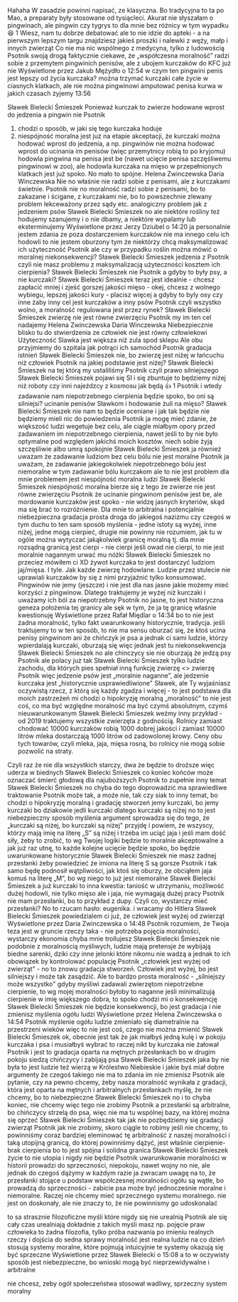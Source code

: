 Hahaha
W zasadzie powinni napisać, ze klasyczna. Bo tradycyjna to ta po Mao, a preparaty były stosowane od tysiącleci. Akurat nie słyszałam o pingwinach, ale pingwin czy tygrys to dla mnie bez różnicy w tym wypadku
😆
1
Wiesz, nam tu dobrze debatować ale to nie idzie do apteki - a na pierwszym lepszym targu znajdziesz jakieś proszki i nalewki z węży, małp i innych zwierząt
Co nie ma nic wspólnego z medycyna, tylko z ludowością
Psotnik
swoją drogą faktycznie ciekawe, że „współczesna moralność” radzi sobie z przemytem pingwinich penisów, ale z ubojem kurczaków do KFC już nie
Wyświetlone przez Jakub Mężydło o 12:54
w czym ten pingwini penis jest lepszy od życia kurczaka?
można trzymać kurczaki całe życie w ciasnych klatkach, ale nie można pingwinowi amputować penisa
kurwa w jakich czasach żyjemy
13:56

Sławek Bielecki
Śmieszek
Ponieważ kurczak to zwierze hodowane wprost do jedzenia a pingwin nie
Psotnik
1. chodzi o sposób, w jaki się tego kurczaka hoduje
2. niespójność moralna jest już na etapie akceptacji, że kurczaki można hodować wprost do jedzenia, a np. pingwinów nie można hodować wprost do ucinania im penisów (więc przemytnicy robią to po kryjomu)
hodowla pingwina na penisa jest be (nawet ucięcie penisa szczęśliwemu pingwinowi w zoo), ale hodowla kurczaka na mięso w przepełnionych klatkach jest już spoko. No mało to spójne.
Helena Zwinczewska
Daria Winczewska
Nie no właśnie nie radzi sobie z penisami, ale z kurczakami świetnie.
Psotnik
nie no moralność radzi sobie z penisami, bo to zakazane i ścigane, z kurczakami nie, bo to powszechnie zlewany problem
lekceważony przez sądy etc.
analogiczny problem jak z jedzeniem psów
Sławek Bielecki
Śmieszek
no ale niektóre rośliny też hodujemy szanujemy i o nie dbamy, a niektóre wypalamy lub eksterminujemy
Wyświetlone przez Jerzy Dziubel o 14:20
ja personalnie jestem zdania ze poza dostarczeniem kurczaków nie ma innego celu ich hodowli to nie jestem oburzony tym że niektórzy chcą maksymalizować ich użyteczność
Psotnik
ale czy w przypadku roślin można mówić o moralnej niekonsekwencji?
Sławek Bielecki
Śmieszek
jedzenia z
Psotnik
czyli nie masz problemu z maksymalizacją użyteczności kosztem ich cierpienia?
Sławek Bielecki
Śmieszek
nie
Psotnik
a gdyby to były psy, a nie kurczaki?
Sławek Bielecki
Śmieszek
teraz jest idealnie - chcesz zapłacić mniej i zjeść gorszej jakości mięso - okej, chcesz z wolnego wybiegu, lepszej jakości kury - placisz więcej
a gdyby to byly osy czy inne żaby
inny cel jest kurczaków a inny psów
Psotnik
czyli wszystko wolno, a moralność regulowana jest przez rynek?
Sławek Bielecki
Śmieszek
zwierzę nie jest równe zwierzęciu
Psotnik
my im ten cel nadajemy
Helena Zwinczewska
Daria Winczewska
Niebezpiecznie blisko tu do stwierdzenia ze człowiek nie jest równy człowiekowi
Użyteczność Slawka jest większa niż zula spod sklepu
Ale obu przyjmiemy do szpitala jak potrąci ich samochód
Psotnik
gradacja istnień
Sławek Bielecki
Śmieszek
nie, bo zwierzę jest niżej w łańcuchu niż człowiek
Psotnik
na jakiej podstawie jest niżej?
Sławek Bielecki
Śmieszek
na tej którą my ustaliliśmy
Psotnik
czyli prawo silniejszego
Sławek Bielecki
Śmieszek
pojawi się SI i się zbuntuje to będziemy niżej niż roboty
czy inni najeźdzcy z kosmosu jak będą
👍
1
Psotnik
i wtedy zadawanie nam niepotrzebnego cierpienia będzie spoko, bo oni są silniejsi?
ucinanie penisów Sławkom i hodowanie żuli na mięso?
Sławek Bielecki
Śmieszek
nie nam to będzie oceniane i jak tak będzie nie będziemy mieli nic do powiedzenia
Psotnik
ja mogę mieć zdanie, że większość ludzi wegetuje bez celu, ale ciągle miałbym opory przed zadawaniem im niepotrzebnego cierpienia, nawet jeśli to by nie było optymalne pod względem jakichś moich kosztów. niech sobie żyją szczęśliwie
albo umrą spokojnie
Sławek Bielecki
Śmieszek
ja również uważam że zadawanie ludziom bez celu bólu nie jest moralne
Psotnik
ja uważam, że zadawanie jakiegokolwiek niepotrzebnego bólu jest niemoralne
w tym zadawanie bólu kurczakom
ale to nie jest problem
dla mnie problemem jest niespójność moralna ludzi
Sławek Bielecki
Śmieszek
niespójność moralna bierze się z tego że zwierze nie jest równe zwierzęciu
Psotnik
że ucinanie pingwinom penisów jest be, ale mordowanie kurczaków jest spoko - nie widzę jasnych kryteriów, skąd ma się brać to rozróżnienie. Dla mnie to arbitralna i potencjalnie niebezpieczna gradacja
prosta droga do jakiegoś nazizmu czy czegoś w tym duchu
to ten sam sposób myślenia - jedne istoty są wyżej, inne niżej, jedne mogą cierpieć, drugie nie powinny
nie rozumiem, jak tu w ogóle można wytyczać jakąkolwiek granicę moralną
tj. dla mnie rozsądną granicą jest cierpi - nie cierpi
jeśli owad nie cierpi, to nie jest moralnie nagannym urwać mu nóżki
Sławek Bielecki
Śmieszek
no przeciez mówiłem ci XD żywot kurczaka to jest dostarczyć ludziom jaj/mięsa. I tyle. Jak każde zwierzę hodowlane. Ludzie przez stulecie nie uprawiali kurczaków by się z nimi przyjaźnić tylko konsumować. Pingwinów nie jemy (jeszcze) i nie jest dla nas jasne jakie możemy mieć korzyści z pingwinow. Dlatego traktujemy je wyżej niż kurczaki i uważamy ich ból za niepotrzebny
Psotnik
no jasne, to jest historyczna geneza położenia tej granicy
ale sęk w tym, że ja tę granicę właśnie kwestionuję
Wyświetlone przez Rafał Międlar o 14:34
bo to nie jest żadna moralność, tylko fakt uwarunkowany historycznie, tradycja. jeśli traktujemy to w ten sposób, to nie ma sensu oburzać się, że ktoś ucina penisy pingwinom ani że chińczyk je psa
a jednak ci sami ludzie, którzy wpierdalają kurczaki, oburzają się
więc jednak jest tu niekonsekwencja
Sławek Bielecki
Śmieszek
no ale chinczycy sie nie oburzają że jedzą psy
Psotnik
ale polacy już tak
Sławek Bielecki
Śmieszek
tylko ludzie zachodu, dla których pies spełniał inną funkcję
zwierzę <> zwierzę
Psotnik
więc jedzenie psów jest „moralnie naganne”, ale jedzenie kurczaka jest „historycznie usprawiedliwione"
Sławek, ale Ty wyjaśniasz oczywistą rzecz, z którą się każdy zgadza i więcej - to jest podstawa dla moich zastrzeżeń
mi chodzi o hipokryzję moralną
„moralność” to nie jest coś, co ma być względne
moralność ma być czymś absolutnym, czymś nieuwarunkowanym
Sławek Bielecki
Śmieszek
weźmy inny przykład - od 2019 traktujemy wszystkie zwierzęta z godnością. Rolnicy zamiast chodować 10000 kurczaków robią 1000 dobrej jakości i zamiast 10000 litrów mleka dostarczają 1000 litrów od zadowolonej krowy. Ceny obu tych towarów, czyli mleka, jaja, mięsa rosną, bo rolnicy nie mogą sobie pozwolić na straty.

Czyli raz że nie dla wszystkich starczy, dwa że będzie to droższe więc uderza w biednych
Sławek Bielecki
Śmieszek
co koniec końców może oznaczać śmierć głodową dla najuboższych
Psotnik
to zupełnie inny temat
Sławek Bielecki
Śmieszek
no chyba do tego doprowadzić ma sprawiedliwe traktowanie
Psotnik
może tak, a może nie, tak czy siak to inny temat, bo chodzi o hipokryzję moralną i gradację stworzeń
jemy kurczaki, bo jemy kurczaki
bo dziakowie jedli kurczaki
dlatego kurczaki są niżej
no to jest niebezpieczny sposób myślenia
argument sprowadza się do tego, że „kurczaki są niżej, bo kurczaki są niżej"
przyjdę i powiem, że wszyscy, którzy mają imię na literę „S” są niżej i trzeba im uciąć jaja
i jeśli mam dość siły, żeby to zrobić, to wg Twojej logiki będzie to moralnie akceptowalne
a jak już raz utnę, to każde kolejne ucięcie będzie spoko, bo będzie uwarunkowane historycznie
Sławek Bielecki
Śmieszek
nie masz żadnej przesłanki żeby powiedzieć że imiona na literę S są gorsze
Psotnik
i tak samo będę podnosił wątpliwości, jak ktoś się oburzy, że obciąłem jaja komuś na literę „M”, bo wg niego to już jest niemoralne
Sławek Bielecki
Śmieszek
a już kurczaki to inna kwestia: taniość w utrzymaniu, możliwość dużej hodowli, nie tylko mięso ale i jaja, nie wymagają dużej pracy
Psotnik
nie mam przesłanki, bo to przykład z dupy. Czyli co, wystarczy mieć przesłanki? No to rzucam hasło: eugenika.
i wracamy do Hitlera
Sławek Bielecki
Śmieszek
powiedzialem ci już, że człowiek jest wyżej od zwierząt
Wyświetlone przez Daria Zwinczewska o 14:48
Psotnik
rozumiem, że Twoja teza jest w gruncie rzeczy taka - nie potrzeba pojęcia moralności, wystarczy ekonomia
chyba mnie trollujesz
Sławek Bielecki
Śmieszek
nie
podobnie z moralnością myśliwych, ludzie mają pretensje że wybijają biedne sarenki, dziki czy inne jelonki które nikomu nie wadzą
a jednak to ich obowiązek by kontrolować populację
Psotnik
„człowiek jest wyżej od zwierząt” - no to znowu gradacja stworzeń. Człowiek jest wyżej, bo jest silniejszy i może tak zasądzić. Ale to bardzo prosta moralność - „silniejszy może wszystko"
gdyby myśliwi zadawali zwierzętom niepotrzebne cierpienie, to wg mojej moralności byłoby to naganne
jeśli minimalizują cierpienie w imię większego dobra, to spoko
chodzi mi o konsekwencję
Sławek Bielecki
Śmieszek
nie będzie konsekwencji, bo jest gradacja
i nie zmienisz myślenia ogółu ludzi
Wyświetlone przez Helena Zwinczewska o 14:54
Psotnik
myślenie ogółu ludzie zmieniało się diametralnie na przestrzeni wieków
więc to nie jest coś, czego nie można zmienić
Sławek Bielecki
Śmieszek
ok, obecnie jest tak że jak miałbyś jedną kulę i w pokoju kurczaka i psa i musiałbyś wybrać to raczej nikt by kurczaka nie żałował
Psotnik
i jest to gradacja oparta na mętnych przesłankach
bo w drugim pokoju siedzą chińczycy i zabijają psa
Sławek Bielecki
Śmieszek
jaka by nie była
to jest
ludzie też wierzą w Królestwo Niebieskie i jakie byś miał dobre argumenty że czegoś takiego nie ma to zdania im nie zmienisz
Psotnik
ale pytanie, czy na pewno chcemy, żeby nasza moralność wynikała z gradacji, która jest oparta na mętnych i arbitralnych przesłankach
myślę, że nie chcemy, bo to niebezpieczne
Sławek Bielecki
Śmieszek
no i to chyba koniec, nie chcemy więc tego nie zrobimy
Psotnik
a przesłanki są arbitralne, bo chińczycy strzelą do psa, więc nie ma tu wspólnej bazy, na której można się oprzeć
Sławek Bielecki
Śmieszek
tak jak nie pozbędziemy się gradacji zwierząt
Psotnik
jak nie zrobimy, skoro ciągle to robimy
jeśli nie chcemy, to powinniśmy coraz bardziej eleminować tę arbitralność z naszej moralności
i taką utopijną granicą, do której powinniśmy dążyć, jest właśnie cierpienie-brak cierpienia
bo to jest spójna i solidna granica
Sławek Bielecki
Śmieszek
życie to nie utopia i nigdy nie będzie
Psotnik
uwarunkowanie moralności w historii prowadzi do sprzeczności, niepokoju, nawet wojny
no nie, ale jednak do czegoś dążymy
w każdym razie ja zwracam uwagę na to, że przesłanki stojące u podstaw współczesnej moralności ogółu są wątłe, bo prowadzą do sprzeczności - zabicie psa może być jednocześnie moralne i niemoralne. Raczej nie chcemy mieć sprzecznego systemu moralnego.
nie jest on doskonały, ale nie znaczy to, że nie powinnismy go udoskonalać

to sa strasznie filozoficzne myśli które nigdy się nie urealnią
Psotnik
ale się cały czas urealniają
dokładnie z takich myśli masz np. pojęcie praw człowieka
to żadna filozofia, tylko próba nazwania po imieniu realnych rzeczy i dojścia do sedna sprawy
moralność jest realna
ludzie na co dzień stosują systemy moralne, które pojmują intuicyjnie
te systemy okazują się być sprzeczne
Wyświetlone przez Sławek Bielecki o 15:08
a to w oczywisty sposób jest niebezpieczne, bo wnioski mogą być nieprzewidywalne i arbitralne

nie chcesz, zeby ogół społeczeństwa stosował wadliwy, sprzeczny system moralny